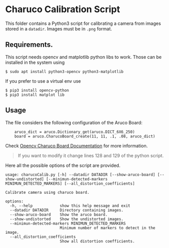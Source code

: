 # Charuco Calibration Script
This folder contains a Python3 script for calibrating a camera from images stored in a ```datadir```. Images must be in ```.png``` format.

## Requirements.
This script needs opencv and matplotlib python libs to work.
Those can be installed in the system using 
```
$ sudo apt install python3-opencv python3-matplotlib
```

If you prefer to use a virtual env use 

```
$ pip3 install opencv-python 
$ pip3 install matplot lib 
```

## Usage

The file considers the following configuration of the Aruco Board:

```
    aruco_dict = aruco.Dictionary_get(aruco.DICT_6X6_250)
    board = aruco.CharucoBoard_create(11, 11, .1, .08, aruco_dict)
```
Check [Opencv Charuco Board Documentation](https://docs.opencv.org/3.4/d0/d3c/classcv_1_1aruco_1_1CharucoBoard.html) for more information.
> If you want to modify it change lines 128 and 129 of the python script.

Here all the possible options of the script are provided.


```
usage: charucoCalib.py [-h] --datadir DATADIR [--show-aruco-board] [--show-undistorted] [--minimun-detected-markers MINIMUN_DETECTED_MARKERS] [--all_distortion_coefficients]

Calibrate camera using charuco board.

options:
  -h, --help            show this help message and exit
  --datadir DATADIR     Directory containing images.
  --show-aruco-board    Show the aruco board.
  --show-undistorted    Show the undistorted images.
  --minimun-detected-markers MINIMUN_DETECTED_MARKERS
                        Minimum number of markers to detect in the image.
  --all_distortion_coefficients
                        Show all distortion coefficients.
```
